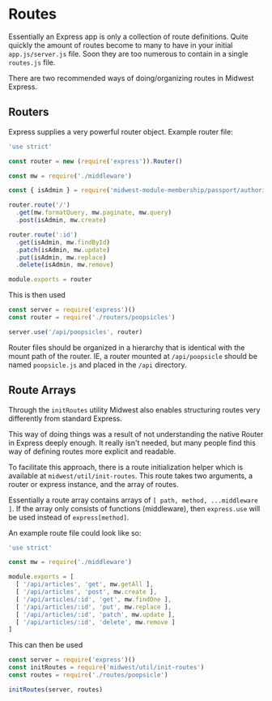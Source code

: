 # Routes

Essentially an Express app is only a collection of route definitions.
Quite quickly the amount of routes become to many to have in your
initial `app.js/server.js` file. Soon they are too numerous to contain
in a single `routes.js` file.


There are two recommended ways of doing/organizing routes in Midwest Express.

## Routers

Express supplies a very powerful router object. Example router file:

```js
'use strict'

const router = new (require('express')).Router()

const mw = require('./middleware')

const { isAdmin } = require('midwest-module-membership/passport/authorization-middleware')

router.route('/')
  .get(mw.formatQuery, mw.paginate, mw.query)
  .post(isAdmin, mw.create)

router.route(':id')
  .get(isAdmin, mw.findById)
  .patch(isAdmin, mw.update)
  .put(isAdmin, mw.replace)
  .delete(isAdmin, mw.remove)

module.exports = router
```

This is then used

```js
const server = require('express')()
const router = require('./routers/poopsicles')

server.use('/api/poopsicles', router)
```

Router files should be organized in a hierarchy that is identical
with the mount path of the router. IE, a router mounted at `/api/poopsicle`
should be named `poopsicle.js` and placed in the `/api` directory.

## Route Arrays

Through the `initRoutes` utility Midwest also enables structuring routes very
differently from standard Express.

This way of doing things was a result of not understanding the native Router
in Express deeply enough. It really isn't needed, but many people find
this way of defining routes more explicit and readable.

To facilitate this approach, there is a route initialization helper which
is available at `midwest/util/init-routes`. This route takes two arguments,
a router or express instance, and the array of routes.

Essentially a route array contains arrays of `[ path, method, ...middleware ]`.
If the array only consists of functions (middleware), then `express.use` will
be used instead of `express[method]`.

An example route file could look like so:

```js
'use strict'

const mw = require('./middleware')

module.exports = [
  [ '/api/articles', 'get', mw.getAll ],
  [ '/api/articles', 'post', mw.create ],
  [ '/api/articles/:id', 'get', mw.findOne ],
  [ '/api/articles/:id', 'put', mw.replace ],
  [ '/api/articles/:id', 'patch', mw.update ],
  [ '/api/articles/:id', 'delete', mw.remove ]
]
```

This can then be used

```js
const server = require('express')()
const initRoutes = require('midwest/util/init-routes')
const routes = require('./routes/poopsicle')

initRoutes(server, routes)
```
